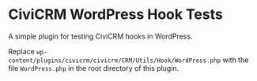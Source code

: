CiviCRM WordPress Hook Tests
============================

A simple plugin for testing CiviCRM hooks in WordPress.

Replace `wp-content/plugins/civicrm/civicrm/CRM/Utils/Hook/WordPress.php` with the file `WordPress.php` in the root directory of this plugin.
